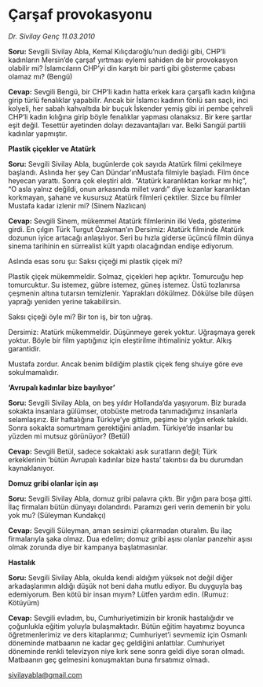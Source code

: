 # Çarşaf provokasyonu

*Dr. Sivilay Genç 11.03.2010*

<div class="yazi"><p><strong>Soru:</strong> Sevgili Sivilay Abla, Kemal Kılıçdaroğlu’nun dediği gibi, CHP’li kadınların Mersin’de çarşaf yırtması eylemi sahiden de bir provokasyon olabilir mi? İslamcıların CHP’yi din karşıtı bir parti gibi gösterme çabası olamaz mı? (Bengü)</p>
<p><strong>Cevap:</strong> Sevgili Bengü, bir CHP’li kadın hatta erkek kara çarşaflı kadın kılığına girip türlü fenalıklar yapabilir. Ancak bir İslamcı kadının fönlü sarı saçlı, inci kolyeli, her sabah kahvaltıda bir buçuk İskender yemiş gibi iri pembe çehreli CHP’li kadın kılığına girip böyle fenalıklar yapması olanaksız. Bir kere şartlar eşit değil. Tesettür ayetinden dolayı dezavantajları var. Belki Sarıgül partili kadınlar yapmıştır.</p>
<p><strong>Plastik çiçekler ve Atatürk</strong></p>
<p><strong>Soru:</strong> Sevgili Sivilay Abla, bugünlerde çok sayıda Atatürk filmi çekilmeye başlandı. Aslında her şey Can Dündar’ınMustafa filmiyle başladı. Film önce heyecan yarattı. Sonra çok eleştiri aldı. “Atatürk karanlıktan korkar mı hiç”, “O asla yalnız değildi, onun arkasında millet vardı” diye kızanlar karanlıktan korkmayan, şahane ve kusursuz Atatürk filmleri çektiler. Sizce bu filmler Mustafa kadar izlenir mi? (Sinem Nazlıcan)</p>
<p><strong>Cevap:</strong> Sevgili Sinem, mükemmel Atatürk filmlerinin ilki Veda, gösterime girdi. En çılgın Türk Turgut Özakman’ın Dersimiz: Atatürk filminde Atatürk dozunun iyice artacağı anlaşılıyor. Seri bu hızla giderse üçüncü filmin dünya sinema tarihinin en sürrealist kült yapıtı olacağından endişe ediyorum.</p>
<p>Aslında esas soru şu: Saksı çiçeği mi plastik çiçek mi?</p>
<p>Plastik çiçek mükemmeldir. Solmaz, çiçekleri hep açıktır. Tomurcuğu hep tomurcuktur. Su istemez, gübre istemez, güneş istemez. Üstü tozlanırsa çeşmenin altına tutarsın temizlenir. Yaprakları dökülmez. Dökülse bile düşen yaprağı yeniden yerine takabilirsin.</p>
<p>Saksı çiçeği öyle mi? Bir ton iş, bir ton uğraş.</p>
<p>Dersimiz: Atatürk mükemmeldir. Düşünmeye gerek yoktur. Uğraşmaya gerek yoktur. Böyle bir film yaptığınız için eleştirilme ihtimaliniz yoktur. Alkış garantidir.</p>
<p>Mustafa zordur. Ancak benim bildiğim plastik çiçek feng shuiye göre eve sokulmamalıdır.</p>
<p><strong>‘Avrupalı kadınlar bize bayılıyor’</strong></p>
<p><strong>Soru:</strong> Sevgili Sivilay Abla, on beş yıldır Hollanda’da yaşıyorum. Biz burada sokakta insanlara gülümser, otobüste metroda tanımadığımız insanlarla selamlaşırız. Bir haftalığına Türkiye’ye gittim, peşime bir yığın erkek takıldı. Sonra sokakta somurtmam gerektiğini anladım. Türkiye’de insanlar bu yüzden mi mutsuz görünüyor? (Betül)</p>
<p><strong>Cevap:</strong> Sevgili Betül, sadece sokaktaki asık suratların değil; Türk erkeklerinin ‘bütün Avrupalı kadınlar bize hasta’ takıntısı da bu durumdan kaynaklanıyor.</p>
<p><strong>Domuz gribi olanlar için aşı</strong></p>
<p><strong>Soru:</strong> Sevgili Sivilay Abla, domuz gribi palavra çıktı. Bir yığın para boşa gitti. İlaç firmaları bütün dünyayı dolandırdı. Paramızı geri verin demenin bir yolu yok mu? (Süleyman Kundakçı)</p>
<p><strong>Cevap:</strong> Sevgili Süleyman, aman sesimizi çıkarmadan oturalım. Bu ilaç firmalarıyla şaka olmaz. Dua edelim; domuz gribi aşısı olanlar panzehir aşısı olmak zorunda diye bir kampanya başlatmasınlar.</p>
<p><strong>Hastalık</strong></p>
<p><strong>Soru:</strong> Sevgili Sivilay Abla, okulda kendi aldığım yüksek not değil diğer arkadaşlarımın aldığı düşük not beni daha mutlu ediyor. Bu duyguyla baş edemiyorum. Ben kötü bir insan mıyım? Lütfen yardım edin. (Rumuz: Kötüyüm)</p>
<p><strong>Cevap:</strong> Sevgili evladım, bu, Cumhuriyetimizin bir kronik hastalığıdır ve çoğunlukla eğitim yoluyla bulaşmaktadır. Bütün eğitim hayatımız boyunca öğretmenlerimiz ve ders kitaplarımız; Cumhuriyet’i sevmemiz için Osmanlı döneminde matbaanın ne kadar geç geldiğini anlattılar. Cumhuriyet döneminde renkli televizyon niye kırk sene sonra geldi diye soran olmadı. Matbaanın geç gelmesini konuşmaktan buna fırsatımız olmadı.</p>
<p><a href="mailto:sivilayabla@gmail.com">sivilayabla@gmail.com</a></p>
</div>
